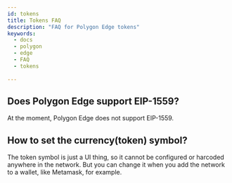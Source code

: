 ```yaml
---
id: tokens
title: Tokens FAQ
description: "FAQ for Polygon Edge tokens"
keywords:
  - docs
  - polygon
  - edge
  - FAQ
  - tokens
  
---
```


## Does Polygon Edge support EIP-1559?
At the moment, Polygon Edge does not support EIP-1559.

## How to set the currency(token) symbol?

The token symbol is just a UI thing, so it cannot be configured or harcoded anywhere in the network.
But you can change it when you add the network to a wallet, like Metamask, for example.



